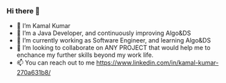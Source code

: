 ### Hi there 👋

- 👋 I’m Kamal Kumar
- 👀 I’m a Java Developer, and continuously improving Algo&DS 
- 🌱 I’m currently working as Software Engineer, and learning Algo&DS
- 💞️ I’m looking to collaborate on ANY PROJECT that would help me to enchance my further skills beyond my work life.
- 📫 You can reach out to me https://www.linkedin.com/in/kamal-kumar-270a631b8/
